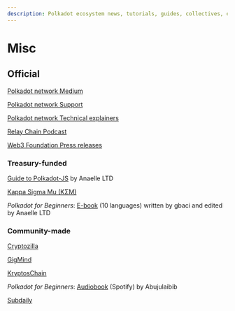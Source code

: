 ```yaml
---
description: Polkadot ecosystem news, tutorials, guides, collectives, etc.
---
```


# Misc

## Official

[Polkadot network Medium](https://medium.com/polkadot-network)

[Polkadot network Support](https://support.polkadot.network/)

[Polkadot network Technical explainers](https://www.youtube.com/watch?v=3L7Vu2SX0PE\&list=PLOyWqupZ-WGuAuS00rK-pebTMAOxW41W8)

[Relay Chain Podcast](https://relaychain.fm/)

[Web3 Foundation Press releases](https://web3.foundation/press/)



### Treasury-funded

[Guide to Polkadot-JS](https://anaelleltd.github.io/polkadotjs-guide/) by Anaelle LTD

[Kappa Sigma Mu (KΣM)](https://ksmsociety.io/)

_Polkadot for Beginners_: [E-book](https://linktr.ee/polkadotbook) (10 languages) written by gbaci and edited by Anaelle LTD



### Community-made

[Cryptozilla](https://www.youtube.com/@CryptozillaKH/about)

[GigMind](https://gigmind.app/)

[KryptosChain](https://www.youtube.com/@KryptosChain/about)

_Polkadot for Beginners_: [Audiobook](https://open.spotify.com/episode/2UtscT6JVbYUBNvNyhEcGo) (Spotify) by Abujulaibib

[Subdaily](https://subdaily.io/)

